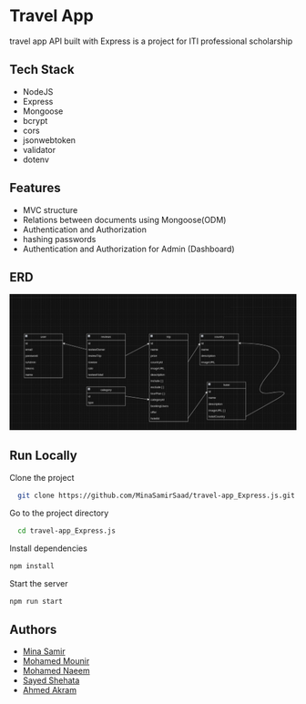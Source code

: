 
# Travel App

travel app API built with Express is a project for ITI professional scholarship

## Tech Stack  

- NodeJS
- Express
- Mongoose
- bcrypt
- cors
- jsonwebtoken
- validator
- dotenv

## Features  

- MVC structure
- Relations between documents using Mongoose(ODM)
- Authentication and Authorization
- hashing passwords
- Authentication and Authorization for Admin (Dashboard)

## ERD

![ERD](ERD.png)

## Run Locally  

Clone the project  

~~~bash  
  git clone https://github.com/MinaSamirSaad/travel-app_Express.js.git
~~~

Go to the project directory  

~~~bash  
  cd travel-app_Express.js
~~~

Install dependencies  

~~~bash  
npm install
~~~

Start the server  

~~~bash  
npm run start
~~~  

## Authors  

- [Mina Samir](https://github.com/MinaSamirSaad)  
- [Mohamed Mounir](https://github.com/mohamedmounir2425)  
- [Mohamed Naeem](https://github.com/Naeem-moh)  
- [Sayed Shehata](https://github.com/SayedShehata1)  
- [Ahmed Akram](https://github.com/AhmedAkram14)  
